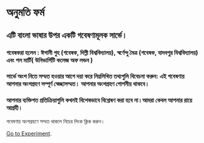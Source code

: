 # অনুমতি ফর্ম

## এটি বাংলা ভাষার উপর একটি গবেষণামূলক সার্ভে।

###   গবেষকরা হলেন : **ঈশানী গুহ** (গবেষক, দিল্লী বিশ্ববিদ্যালয়),   **স্বর্ণেন্দু মৈত্র** (গবেষক, যাদবপুর বিশ্ববিদ্যালয়) এবং **পল মার্টি**( উনিভার্সিটি কলেজ অফ লন্ডন )


### সার্ভে অংশ নিতে সম্মত হওয়ার আগে দয়া করে নিম্নলিখিত তথ্যগুলি বিবেচনা করুন: এই গবেষণায় আপনার অংশগ্রহণ সম্পূর্ণ স্বেচ্ছাসম্মত। আপনার অংশগ্রহণ গোপনীয় থাকবে।
### আপনার ব্যক্তিগত প্রতিক্রিয়াগুলি কখনই বিশেষভাবে বিশ্লেষণ করা হবে না।আমরা কেবল আপনার রায়ে আগ্রহী।

গবেষণায় অংশগ্রহণে সম্মত থাকলে  নিচের লিংক ক্লিক করুন।

[Go to Experiment](https://8a6xf3hq7g.cognition.run/).
